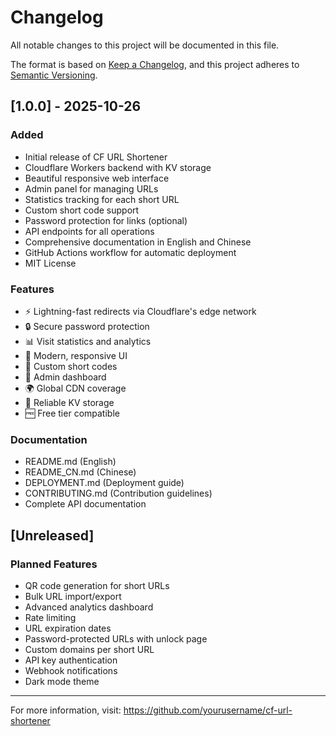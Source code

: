# Changelog

All notable changes to this project will be documented in this file.

The format is based on [Keep a Changelog](https://keepachangelog.com/en/1.0.0/),
and this project adheres to [Semantic Versioning](https://semver.org/spec/v2.0.0.html).

## [1.0.0] - 2025-10-26

### Added
- Initial release of CF URL Shortener
- Cloudflare Workers backend with KV storage
- Beautiful responsive web interface
- Admin panel for managing URLs
- Statistics tracking for each short URL
- Custom short code support
- Password protection for links (optional)
- API endpoints for all operations
- Comprehensive documentation in English and Chinese
- GitHub Actions workflow for automatic deployment
- MIT License

### Features
- ⚡ Lightning-fast redirects via Cloudflare's edge network
- 🔒 Secure password protection
- 📊 Visit statistics and analytics
- 🎨 Modern, responsive UI
- 🔧 Custom short codes
- 👑 Admin dashboard
- 🌍 Global CDN coverage
- 💾 Reliable KV storage
- 🆓 Free tier compatible

### Documentation
- README.md (English)
- README_CN.md (Chinese)
- DEPLOYMENT.md (Deployment guide)
- CONTRIBUTING.md (Contribution guidelines)
- Complete API documentation

## [Unreleased]

### Planned Features
- QR code generation for short URLs
- Bulk URL import/export
- Advanced analytics dashboard
- Rate limiting
- URL expiration dates
- Password-protected URLs with unlock page
- Custom domains per short URL
- API key authentication
- Webhook notifications
- Dark mode theme

---

For more information, visit: https://github.com/yourusername/cf-url-shortener

